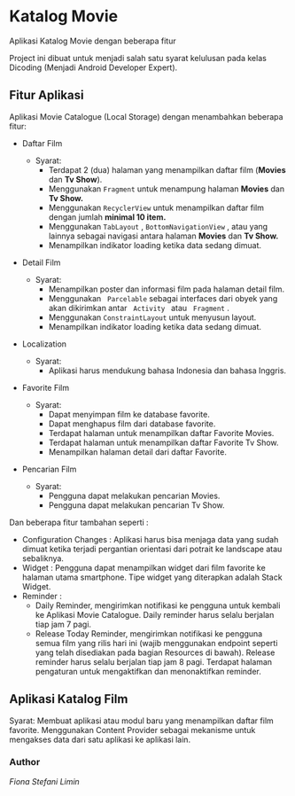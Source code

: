 # Katalog Movie 
 Aplikasi Katalog Movie dengan beberapa fitur

Project ini dibuat untuk menjadi salah satu syarat kelulusan pada kelas Dicoding (Menjadi Android Developer Expert). 
 
## Fitur Aplikasi

Aplikasi Movie Catalogue (Local Storage) dengan menambahkan beberapa fitur:

* Daftar Film
    * Syarat:
        * Terdapat 2 (dua) halaman yang menampilkan daftar film (**Movies** dan **Tv Show**).
        * Menggunakan  ``` Fragment ```  untuk menampung halaman **Movies** dan **Tv Show.**
        * Menggunakan  ``` RecyclerView ```  untuk menampilkan daftar film dengan jumlah **minimal 10 item.**
        * Menggunakan  ``` TabLayout ``` ,  ``` BottomNavigationView ``` , atau yang lainnya sebagai navigasi antara halaman **Movies** dan **Tv Show.**   
        * Menampilkan indikator loading ketika data sedang dimuat.

* Detail Film
    * Syarat: 
        * Menampilkan poster dan informasi film pada halaman detail film. 
        * Menggunakan ```  Parcelable ```  sebagai interfaces dari obyek yang akan dikirimkan antar ```  Activity  ``` atau ```  Fragment ``` .
        * Menggunakan ``` ConstraintLayout ``` untuk menyusun layout.   
        * Menampilkan indikator loading ketika data sedang dimuat. 

* Localization
    * Syarat:
        * Aplikasi harus mendukung bahasa Indonesia dan bahasa Inggris.

* Favorite Film
    * Syarat:
        * Dapat menyimpan film ke database favorite. 
        * Dapat menghapus film dari database favorite.
        * Terdapat halaman untuk menampilkan daftar Favorite Movies.
        * Terdapat halaman untuk menampilkan daftar Favorite Tv Show.
        * Menampilkan halaman detail dari daftar Favorite.

* Pencarian Film
    * Syarat:
        * Pengguna dapat melakukan pencarian Movies.
        * Pengguna dapat melakukan pencarian Tv Show.

 Dan beberapa fitur tambahan seperti :
 * Configuration Changes : Aplikasi harus bisa menjaga data yang sudah dimuat ketika terjadi pergantian orientasi dari potrait ke landscape atau sebaliknya.
 * Widget : Pengguna dapat menampilkan widget dari film favorite ke halaman utama smartphone.
Tipe widget yang diterapkan adalah Stack Widget.
 * Reminder : 
      * Daily Reminder, mengirimkan notifikasi ke pengguna untuk kembali ke Aplikasi Movie Catalogue. Daily reminder harus selalu berjalan tiap jam 7 pagi. 
      * Release Today Reminder, mengirimkan notifikasi ke pengguna semua film yang rilis hari ini (wajib menggunakan endpoint seperti yang telah disediakan pada bagian Resources di bawah). Release reminder harus selalu berjalan tiap jam 8 pagi.
Terdapat halaman pengaturan untuk mengaktifkan dan menonaktifkan reminder.

## Aplikasi Katalog Film
Syarat:
Membuat aplikasi atau modul baru yang menampilkan daftar film favorite.
Menggunakan Content Provider sebagai mekanisme untuk mengakses data dari satu aplikasi ke aplikasi lain.

### Author
_Fiona Stefani Limin_
